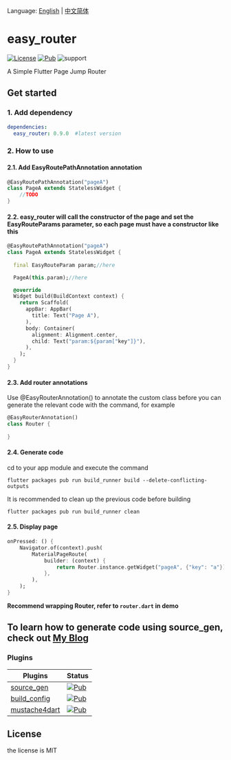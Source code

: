 Language: [English](README.md) | [中文简体](README-ZH.md)

# easy_router

[![License](https://img.shields.io/badge/license-MIT-green.svg)](https://github.com/LICENSE) [![Pub](https://img.shields.io/pub/v/easy_router.svg?style=flat)](https://pub.dartlang.org/packages/easy_router) ![support](https://img.shields.io/badge/platform-flutter-ff69b4.svg?style=flat)

A Simple Flutter Page Jump Router

## Get started

### 1. Add dependency

```yaml
dependencies:
  easy_router: 0.9.0  #latest version
```

### 2. How to use

#### 2.1. Add EasyRoutePathAnnotation annotation

```dart
@EasyRoutePathAnnotation("pageA")
class PageA extends StatelessWidget {
    //TODO
}
```



#### 2.2. easy_router will call the constructor of the page and set the EasyRouteParams parameter, so each page must have a constructor like this

```dart
@EasyRoutePathAnnotation("pageA")
class PageA extends StatelessWidget {
    
  final EasyRouteParam param;//here

  PageA(this.param);//here

  @override
  Widget build(BuildContext context) {
    return Scaffold(
      appBar: AppBar(
        title: Text("Page A"),
      ),
      body: Container(
        alignment: Alignment.center,
        child: Text("param:${param["key"]}"),
      ),
    );
  }
}
```



#### 2.3. Add router annotations

Use @EasyRouterAnnotation() to annotate the custom class before you can generate the relevant code with the command, for example

```dart
@EasyRouterAnnotation()
class Router {
  
}
```



#### 2.4. Generate code

cd to your app module and execute the command

```
flutter packages pub run build_runner build --delete-conflicting-outputs
```

It is recommended to clean up the previous code before building

```
flutter packages pub run build_runner clean
```



#### 2.5. Display page

```dart
onPressed: () {
    Navigator.of(context).push(
        MaterialPageRoute(
            builder: (context) {
                return Router.instance.getWidget("pageA", {"key": "a"});
            },
        ),
    );
}
```

**Recommend wrapping Router, refer to `router.dart` in demo**



## To learn how to generate code using source_gen, check out [My Blog](https://juejin.im/post/5d76011be51d453b1e478b52)



### Plugins

| Plugins|Status|
| --- | --- |
|[source_gen](https://github.com/dart-lang/source_gen)|[![Pub](https://img.shields.io/pub/v/source_gen.svg?style=flat)](https://pub.flutter-io.cn/packages/source_gen)|
| [build_config](https://github.com/dart-lang/build)        | [![Pub](https://img.shields.io/pub/v/build_config.svg?style=flat)](https://pub.flutter-io.cn/packages/build_config) |
| [mustache4dart](https://github.com/valotas/mustache4dart) | [![Pub](https://img.shields.io/badge/mustache4dart-v3.0.0_dev.1.0-orange.svg?style=flat)](https://pub.flutter-io.cn/packages/mustache4dart/versions/3.0.0-dev.1.0) |

## License

the license is MIT
